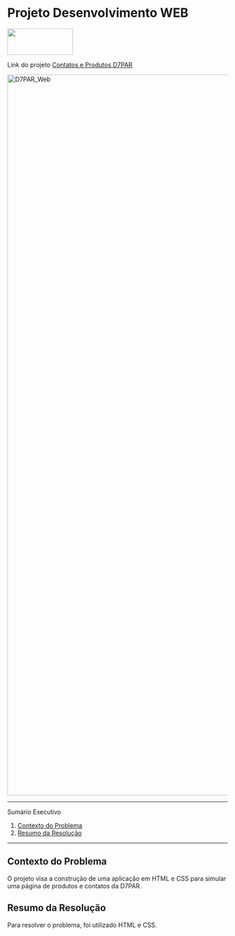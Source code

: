 
# Projeto Desenvolvimento WEB

<div>
<img src="https://github.com/leonardod7/Robotron_JavaScript_Project/assets/107505958/11d62e7a-d984-461d-94fe-bb35d69fc14e" width='150px' height='60px'
</div>


<div>
  <p> Link do projeto
    <a href="https://leonardod7.github.io/D7PAR_HTMLWebPage_Project/"> Contatos e Produtos D7PAR </a>
   </p>
</div>


<div>
  <img width="1645" alt="D7PAR_Web" src="https://github.com/leonardod7/D7PAR_HTMLWebPage_Project/assets/107505958/fde3fdeb-f861-4918-ab50-dee6db982b33">
</div>



*******
Sumário Executivo
 1. [Contexto do Problema](#contextodoproblema)
 2. [Resumo da Resolução](#resumo)



*******


<div id='contextoproblema'/>

## Contexto do Problema

O projeto visa a construção de uma aplicação em HTML e CSS para simular uma página de produtos e contatos da D7PAR.


<div id='resumo'/>

## Resumo da Resolução

Para resolver o problema, foi utilizado HTML e CSS.


